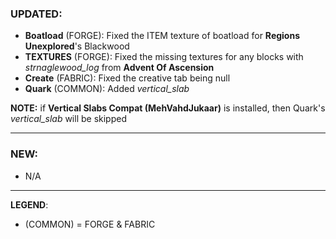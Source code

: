 ### UPDATED:
- **Boatload** (FORGE): Fixed the ITEM texture of boatload for **Regions Unexplored**'s Blackwood 
- **TEXTURES** (FORGE): Fixed the missing textures for any blocks with _strnaglewood_log_ from **Advent Of Ascension**
- **Create** (FABRIC): Fixed the creative tab being null
- **Quark** (COMMON): Added _vertical_slab_

**NOTE:** if **Vertical Slabs Compat (MehVahdJukaar)** is installed, then Quark's _vertical_slab_ will be skipped

---

### NEW:
- N/A

---

**LEGEND**:
- (COMMON) = FORGE & FABRIC